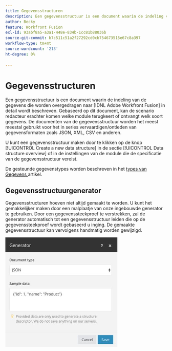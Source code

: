 ```yaml
---
title: Gegevensstructuren
description: Een gegevensstructuur is een document waarin de indeling van de gegevens die worden overgedragen naar Adobe Workfront Fusion in detail wordt beschreven. Gebaseerd op dit document, kan de scenario redacteur erachter komen welke module terugkeert of ontvangt welk soort gegevens. De documenten van de gegevensstructuur worden het meest meestal gebruikt voor het in series vervaardigen/ontleden van gegevensformaten zoals JSON, XML, CSV en anderen.
author: Becky
feature: Workfront Fusion
exl-id: 93abf8a5-a3a1-448e-834b-1cc81b88036b
source-git-commit: b7c511c51a2f27292cd0cb754673515e67c8a397
workflow-type: tm+mt
source-wordcount: '213'
ht-degree: 0%

---
```


# Gegevensstructuren

Een gegevensstructuur is een document waarin de indeling van de gegevens die worden overgedragen naar [!DNL Adobe Workfront Fusion] in detail wordt beschreven. Gebaseerd op dit document, kan de scenario redacteur erachter komen welke module terugkeert of ontvangt welk soort gegevens. De documenten van de gegevensstructuur worden het meest meestal gebruikt voor het in series vervaardigen/ontleden van gegevensformaten zoals JSON, XML, CSV en anderen.

U kunt een gegevensstructuur maken door te klikken op de knop [!UICONTROL Create a new data structure] in de sectie [!UICONTROL Data structure overview] of in de instellingen van de module die de specificatie van de gegevensstructuur vereist.

De gesteunde gegevenstypes worden beschreven in het [ types van Gegevens ](/help/workfront-fusion/references/mapping-panel/data-types/item-data-types.md) artikel.


## Gegevensstructuurgenerator

Gegevensstructuren hoeven niet altijd gemaakt te worden. U kunt het gemakkelijker maken door een malplaatje van onze ingebouwde generator te gebruiken. Door een gegevenssteekproef te verstrekken, zal de generator automatisch tot een gegevensstructuur leiden die op de gegevenssteekproef wordt gebaseerd u inging. De gemaakte gegevensstructuur kan vervolgens handmatig worden gewijzigd.

![](assets/data-structure-generator-350x341.jpg)
